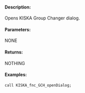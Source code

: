 #### Description:
Opens KISKA Group Changer dialog.

#### Parameters:
NONE

#### Returns:
NOTHING

#### Examples:
```sqf
call KISKA_fnc_GCH_openDialog;
```

